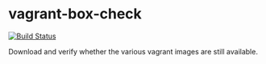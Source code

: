 # vagrant-box-check  

[![Build Status](https://travis-ci.org/lavabit-support/vagrant-box-check.svg?branch=master)](https://travis-ci.org/lavabit-support/vagrant-box-check)  

Download and verify whether the various vagrant images are still available.
